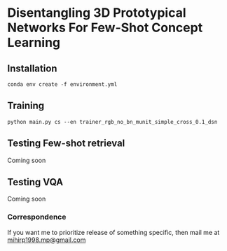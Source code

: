 # Disentangling 3D Prototypical Networks For Few-Shot Concept Learning


## Installation

```
conda env create -f environment.yml
```

## Training

```
python main.py cs --en trainer_rgb_no_bn_munit_simple_cross_0.1_dsn
```

## Testing Few-shot retrieval

Coming soon


## Testing VQA

Coming soon


### Correspondence

If you want me to prioritize release of something specific, then mail me at mihirp1998.mp@gmail.com 

